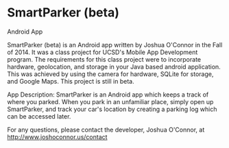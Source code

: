 # SmartParker (beta)
Android App

SmartParker (beta) is an Android app written by Joshua O'Connor in the Fall of 2014.  It was a class project for UCSD's Mobile App Development program.  The requirements for this class project were to incorporate hardware, geolocation, and storage in your Java based android application.  This was achieved by using the camera for hardware, SQLite for storage, and Google Maps.  This project is still in beta.

App Description:
SmartParker is an Android app which keeps a track of where you parked.  When you park in an unfamiliar place, simply open up SmartParker, and track your car's location by creating a parking log which can be accessed later.


For any questions, please contact the developer, Joshua O'Connor, at http://www.joshoconnor.us/contact

